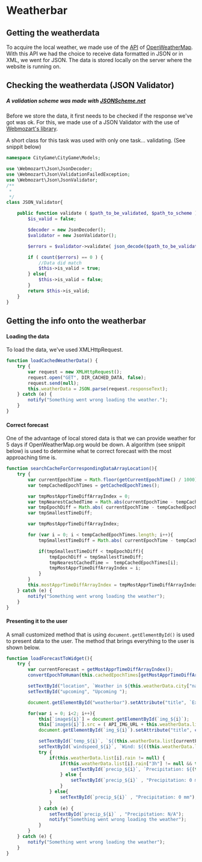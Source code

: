 # Weatherbar

## Getting the weatherdata

To acquire the local weather, we made use of the [API](http://openweathermap.org/forecast5) of [OpenWeatherMap](http://openweathermap.org/). With this API we had the choice to receive data formatted in JSON or in XML, we went for JSON. The data is stored locally on the server where the website is running on.

## Checking the weatherdata \(JSON Validator\)

##### A validation scheme was made with [JSONScheme.net](https://jsonschema.net/#/editor "JSON Scheme generator")

Before we store the data, it first needs to be checked if the response we've got was ok. For this, we made use of a JSON Validator with the use of [Webmozart's library](https://github.com/webmozart/json).

A short class for this task was used with only one task... validating. \(See snippit below\)

```php
namespace CityGame\CityGame\Models;

use \Webmozart\Json\JsonDecoder;
use \Webmozart\Json\ValidationFailedException;
use \Webmozart\Json\JsonValidator;
/**
 *
 */
class JSON_Validator{

    public function validate ( $path_to_be_validated, $path_to_scheme ){
        $is_valid = false;

        $decoder = new JsonDecoder();
        $validator = new JsonValidator();

        $errors = $validator->validate( json_decode($path_to_be_validated), $path_to_scheme );

        if ( count($errors) == 0 ) {
            //Data did match
            $this->is_valid = true;
        } else{
            $this->is_valid = false;
        }
        return $this->is_valid;
    }
}
```

## Getting the info onto the weatherbar

#### Loading the data

To load the data, we've used XMLHttpRequest.

```js
function loadCachedWeatherData() {
    try {
        var request = new XMLHttpRequest();
        request.open("GET", DIR_CACHED_DATA, false);
        request.send(null);
        this.weatherData = JSON.parse(request.responseText);
    } catch (e) {
        notify("Something went wrong loading the weather.");
    }
}
```

#### Correct forecast

One of the advantage of local stored data is that we can provide weather for 5 days if OpenWeatherMap.org would be down. A algorithm \(see snippit below\) is used to determine what te correct forecast with the most approaching time is.

```js
function searchCacheForCorrespondingDataArrayLocation(){
    try {
        var currentEpochTime = Math.floor(getCurrentEpochTime() / 1000) - new Date().getTimezoneOffset()*60;
        var tempCachedEpochTimes = getCachedEpochTimes();

        var tmpMostApprTimeDiffArrayIndex = 0;
        var tmpNearestCachedTime = Math.abs(currentEpochTime - tempCachedEpochTimes[0]);
        var tmpEpochDiff = Math.abs( currentEpochTime - tempCachedEpochTimes[0] );
        var tmpSmallestTimeDiff;

        var tmpMostApprTimeDiffArrayIndex;

        for (var i = 0; i < tempCachedEpochTimes.length; i++){
            tmpSmallestTimeDiff = Math.abs( currentEpochTime - tempCachedEpochTimes[i] );

            if(tmpSmallestTimeDiff < tmpEpochDiff){
                tmpEpochDiff = tmpSmallestTimeDiff;
                tmpNearestCachedTime =  tempCachedEpochTimes[i];
                tmpMostApprTimeDiffArrayIndex = i;
            }
        }
        this.mostApprTimeDiffArrayIndex = tmpMostApprTimeDiffArrayIndex;
    } catch (e) {
        notify("Something went wrong loading the weather");
    }
}
```

#### Presenting it to the user

A small customized method that is using `document.getElementById()` is used to present data to the user. The method that brings everything to the user is shown below.

```js
function loadForecastToWidget(){
    try {
        var currentForecast = getMostApprTimeDiffArrayIndex();
        convertEpochToHuman(this.cachedEpochTimes[getMostApprTimeDiffArrayIndex()]);

        setTextById("location", `Weather in ${this.weatherData.city["name"]}, ${this.weatherData.city["country"]}`);
        setTextById("upcoming", "Upcoming ");

        document.getElementById("weatherbar").setAttribute("title", `Expected weather for ${getTimeformat()} and 3 hours in advance.`);

        for(var i = 0; i<2; i++){
            this[`image${i}`] = document.getElementById(`img_${i}`);
            this[`image${i}`].src = ( API_IMG_URL + this.weatherData.list[currentForecast+i].weather[0].icon +  API_IMG_EXTENSION);
            document.getElementById(`img_${i}`).setAttribute("title", capitalizeFirstLetter(this.weatherData.list[currentForecast+i].weather[0].description));

            setTextById(`temp_${i}`, `${(this.weatherData.list[currentForecast+i].main["temp"]).toFixed(0)}°C`);
            setTextById(`windspeed_${i}`, `Wind: ${((this.weatherData.list[currentForecast+i].wind["speed"])*3.6).toFixed(0)} km/h`);
            try {
                if(this.weatherData.list[i].rain != null) {
                    if(this.weatherData.list[i].rain["3h"] != null && typeof this.weatherData.list[i].rain["3h"] != "undefined") {
                        setTextById(`precip_${i}`, `Precipitation: ${(this.weatherData.list[currentForecast+i].rain["3h"]).toFixed(4)} mm`);
                    } else {
                        setTextById(`precip_${i}` , "Precipitation: 0 mm");
                    }
                } else{
                    setTextById(`precip_${i}` , "Precipitation: 0 mm");
                }
            } catch (e) {
                setTextById(`precip_${i}` , "Precipitation: N/A");
                notify("Something went wrong loading the weather");
            }
        }
    } catch (e) {
        notify("Something went wrong loading the weather");
    }
}
```



